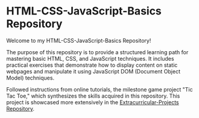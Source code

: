 # HTML-CSS-JavaScript-Basics Repository

Welcome to my HTML-CSS-JavaScript-Basics Repository! 

The purpose of this repository is to provide a structured learning path for mastering basic HTML, CSS, and JavaScript techniques. 
It includes practical exercises that demonstrate how to display content on static webpages and manipulate it using JavaScript DOM (Document Object Model) techniques.

Followed instructions from online tutorials, the milestone game project "Tic Tac Toe," which synthesizes the skills acquired in this repository. 
This project is showcased more extensively in the [Extracurricular-Projects Repository](https://github.com/Ivyluoling/Extracurricular-Projects).

